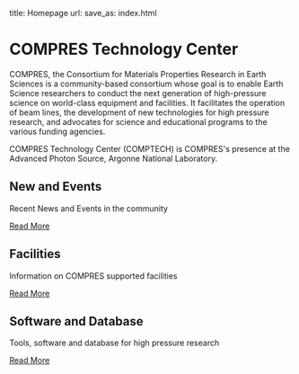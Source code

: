 title: Homepage
url:
save_as: index.html

# COMPRES Technology Center
<div class="hero-unit">
COMPRES, the Consortium for Materials Properties Research in Earth Sciences is a community-based consortium whose goal is to enable Earth Science researchers to conduct the next generation of high-pressure science on world-class equipment and facilities. It facilitates the operation of beam lines, the development of new technologies for high pressure research, and advocates for science and educational programs to the various funding agencies.

COMPRES Technology Center (COMPTECH) is COMPRES's presence at the Advanced Photon Source, Argonne National Laboratory.
</div>

<div class="row-fluid">
	<div class="span4">
		<h2> New and Events </h2>
		<p> Recent News and Events in the community </p>
		<p><a href="/news/"> Read More </a></p>
	</div>
	<div class="span4">
		<h2> Facilities </h2>
		<p> Information on COMPRES supported facilities </p>
		<p><a href="/facilities/"> Read More </a></p>
	</div>
	<div class="span4">
		<h2> Software and Database </h2>
		<p> Tools, software and database for high pressure research </p>
		<p><a href="/tools/"> Read More </a></p>
	</div>
</div>